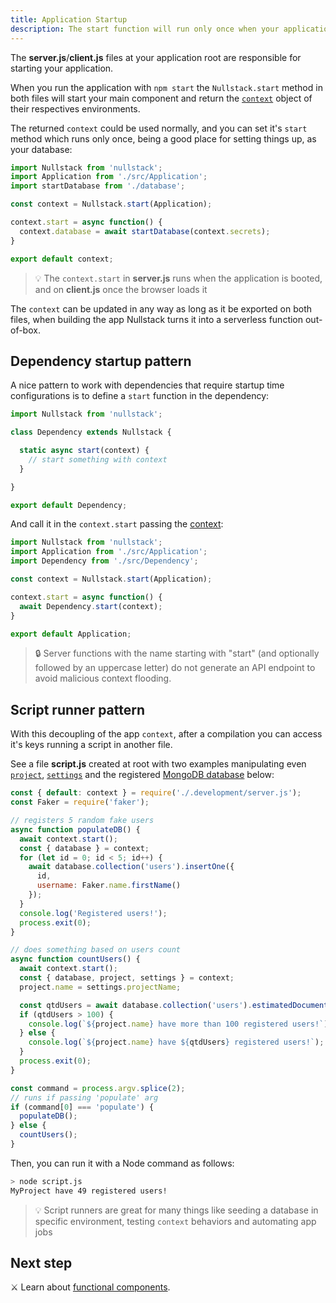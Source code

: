 ```yaml
---
title: Application Startup
description: The start function will run only once when your application loads and is a good place for setting up your context
---
```


The **server.js**/**client.js** files at your application root are responsible for starting your application.

When you run the application with `npm start` the `Nullstack.start` method in both files will start your main component and return the [`context`](/context) object of their respectives environments.

The returned `context` could be used normally, and you can set it's `start` method which runs only once, being a good place for setting things up, as your database:

```jsx
import Nullstack from 'nullstack';
import Application from './src/Application';
import startDatabase from './database';

const context = Nullstack.start(Application);

context.start = async function() {
  context.database = await startDatabase(context.secrets);
}

export default context;
```

> 💡 The `context.start` in **server.js** runs when the application is booted, and on **client.js** once the browser loads it

The `context` can be updated in any way as long as it be exported on both files, when building the app Nullstack turns it into a serverless function out-of-box.

## Dependency startup pattern

A nice pattern to work with dependencies that require startup time configurations is to define a `start` function in the dependency:

```jsx
import Nullstack from 'nullstack';

class Dependency extends Nullstack {

  static async start(context) {
    // start something with context
  }

}

export default Dependency;
```

And call it in the `context.start` passing the [context](/context):

```jsx
import Nullstack from 'nullstack';
import Application from './src/Application';
import Dependency from './src/Dependency';

const context = Nullstack.start(Application);

context.start = async function() {
  await Dependency.start(context);
}

export default Application;
```

> 🔒 Server functions with the name starting with "start" (and optionally followed by an uppercase letter) do not generate an API endpoint to avoid malicious context flooding.

## Script runner pattern

With this decoupling of the app `context`, after a compilation you can access it's keys running a script in another file.

See a file **script.js** created at root with two examples manipulating even [`project`](/context-project), [`settings`](/context-settings) and the registered [MongoDB database](/how-to-use-mongodb-with-nullstack) below:

```jsx
const { default: context } = require('./.development/server.js');
const Faker = require('faker');

// registers 5 random fake users
async function populateDB() {
  await context.start();
  const { database } = context;
  for (let id = 0; id < 5; id++) {
    await database.collection('users').insertOne({
      id,
      username: Faker.name.firstName()
    });
  }
  console.log('Registered users!');
  process.exit(0);
}

// does something based on users count
async function countUsers() {
  await context.start();
  const { database, project, settings } = context;
  project.name = settings.projectName;

  const qtdUsers = await database.collection('users').estimatedDocumentCount();
  if (qtdUsers > 100) {
    console.log(`${project.name} have more than 100 registered users!`);
  } else {
    console.log(`${project.name} have ${qtdUsers} registered users!`);
  }
  process.exit(0);
}

const command = process.argv.splice(2);
// runs if passing 'populate' arg
if (command[0] === 'populate') {
  populateDB();
} else {
  countUsers();
}
```

Then, you can run it with a Node command as follows:

```bash
> node script.js
MyProject have 49 registered users!
```

> 💡 Script runners are great for many things like seeding a database in specific environment, testing `context` behaviors and automating app jobs

## Next step

⚔ Learn about [functional components](/functional-components).
